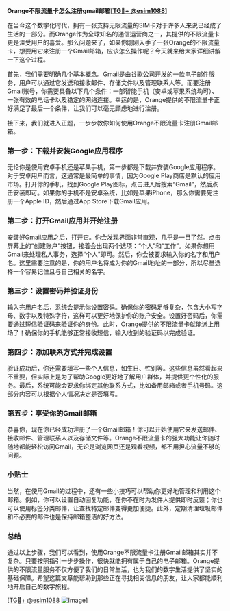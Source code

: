 **Orange不限流量卡怎么注册gmail邮箱[[TG💪+ @esim1088](https://t.me/s/esim1088)]**

在当今这个数字化时代，拥有一张支持无限流量的SIM卡对于许多人来说已经成了生活的一部分。而Orange作为全球知名的通信运营商之一，其提供的不限流量卡更是深受用户的喜爱。那么问题来了，如果你刚刚入手了一张Orange的不限流量卡，想要用它来注册一个Gmail邮箱，应该怎么操作呢？今天就来给大家详细讲解一下这个过程。

首先，我们需要明确几个基本概念。Gmail是由谷歌公司开发的一款电子邮件服务，用户可以通过它发送和接收邮件、存储文件以及管理联系人等。而要注册Gmail账号，你需要具备以下几个条件：一部智能手机（安卓或苹果系统均可）、一张有效的电话卡以及稳定的网络连接。幸运的是，Orange提供的不限流量卡正好满足了最后一个条件，让我们可以毫无顾虑地进行注册。

接下来，我们就进入正题，一步步教你如何使用Orange不限流量卡注册Gmail邮箱。

### 第一步：下载并安装Google应用程序

无论你是使用安卓手机还是苹果手机，第一步都是下载并安装Google应用程序。对于安卓用户而言，这通常是最简单的事情，因为Google Play商店是默认的应用市场。打开你的手机，找到Google Play图标，点击进入后搜索“Gmail”，然后点击安装即可。如果你的手机不是安卓系统，比如是苹果iPhone，那么你需要先注册一个Apple ID，然后通过App Store下载Gmail应用。

### 第二步：打开Gmail应用并开始注册

安装好Gmail应用之后，打开它。你会发现界面非常直观，几乎是一目了然。点击屏幕上的“创建账户”按钮，接着会出现两个选项：“个人”和“工作”。如果你想用Gmail来处理私人事务，选择“个人”即可。然后，你会被要求输入你的名字和用户名。这里需要注意的是，你的用户名将成为你的Gmail地址的一部分，所以尽量选择一个容易记住且与自己相关的名字。

### 第三步：设置密码并验证身份

输入完用户名后，系统会提示你设置密码。确保你的密码足够复杂，包含大小写字母、数字以及特殊字符，这样可以更好地保护你的账户安全。设置好密码后，你需要通过短信验证码来验证你的身份。此时，Orange提供的不限流量卡就能派上用场了！确保你的手机能够正常接收短信，输入收到的验证码以完成验证。

### 第四步：添加联系方式并完成设置

验证成功后，你还需要填写一些个人信息，如生日、性别等。这些信息虽然看起来不重要，但实际上是为了帮助Google更好地了解用户群体，并提供更个性化的服务。最后，系统可能会要求你绑定其他联系方式，比如备用邮箱或者手机号码。这部分内容可以根据个人情况决定是否填写。

### 第五步：享受你的Gmail邮箱

恭喜你，现在你已经成功注册了一个Gmail邮箱！你可以开始使用它来发送邮件、接收邮件、管理联系人以及存储文件等。Orange不限流量卡的强大功能让你随时随地都能轻松访问Gmail，无论是浏览网页还是观看视频，都不用担心流量不够的问题。

### 小贴士

当然，在使用Gmail的过程中，还有一些小技巧可以帮助你更好地管理和利用这个邮箱。例如，你可以设置自动回复功能，在你不在时为发件人提供即时反馈；你也可以使用标签分类邮件，让查找特定邮件变得更加便捷。此外，定期清理垃圾邮件和不必要的邮件也是保持邮箱整洁的好方法。

### 总结

通过以上步骤，我们可以看到，使用Orange不限流量卡注册Gmail邮箱其实并不复杂。只要按照指引一步步操作，很快就能拥有属于自己的电子邮箱。Orange提供的不限流量服务不仅方便了我们的日常生活，也为我们的数字生活提供了坚实的基础保障。希望这篇文章能帮助到那些正在寻找相关信息的朋友，让大家都能顺利地开启自己的数字旅程。

[[TG💪+ @esim1088](https://t.me/s/esim1088) ![Image](https://i.postimg.cc/4NQfJmqS/Snipaste-2025-05-13-00-14-12.png)]